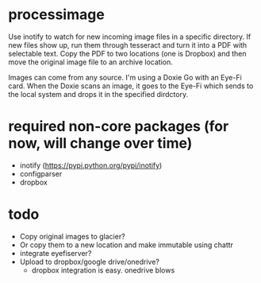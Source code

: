 # processimage
Use inotify to watch for new incoming image files in a specific directory.  If
new files show up, run them through tesseract and turn it into a PDF with
selectable text.  Copy the PDF to two locations (one is Dropbox) and then move
the original image file to an archive location.


Images can come from any source.  I'm using a Doxie Go with an Eye-Fi card.
When the Doxie scans an image, it goes to the Eye-Fi which sends to the
local system and drops it in the specified dirdctory.

# required non-core packages (for now, will change over time)
- inotify (https://pypi.python.org/pypi/inotify)
- configparser
- dropbox

# todo
- Copy original images to glacier?
- Or copy them to a new location and make immutable using chattr
- integrate eyefiserver?
- Upload to dropbox/google drive/onedrive?
  - dropbox integration is easy.  onedrive blows
